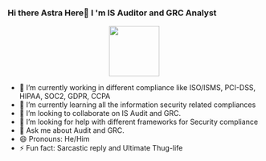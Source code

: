 ### Hi there Astra Here👋 I 'm IS Auditor and GRC Analyst 
<div id="header" align="center">
  <img src="[https://media.giphy.com/media/M9gbBd9nbDrOTu1Mqx/giphy.gif" width="100"/>
</div>

- 🔭 I’m currently working in different compliance like ISO/ISMS, PCI-DSS, HIPAA, SOC2, GDPR, CCPA 
- 🌱 I’m currently learning all the information security related compliances
- 👯 I’m looking to collaborate on IS Audit and GRC.  
- 🤔 I’m looking for help with different frameworks for Security compliance 
- 💬 Ask me about Audit and GRC. 
- 😄 Pronouns: He/Him 
- ⚡ Fun fact: Sarcastic reply and Ultimate Thug-life
